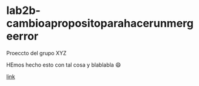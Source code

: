 # lab2b-cambioapropositoparahacerunmergeerror

Proeccto del grupo XYZ 

HEmos hecho esto con tal cosa y blablabla :smile:

[link](jdsngjksdg.com)
